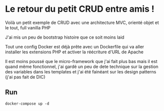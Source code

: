 # Le retour du petit CRUD entre amis !
Voilà un petit exemple de CRUD avec une architecture MVC, 
orienté objet et le tout, full vanilla PHP

J'ai mis un peu de bootstrap histoire que ce soit
moins laid

Tout une config Docker est déjà prête avec un Dockerfile 
qui va aller installer les extensions PHP et activer la 
réécriture d'URL de Apache

Il est moins poussé que le micro-framework que j'ai fait plus bas
mais il est quand même fonctionnel, j'ai gardé un peu de dete
technique sur la gestion des variables dans les templates et j'ai été
fainéant sur les design patterns (j'ai pas fait de DIC)

## Run
```
docker-compose up -d
```